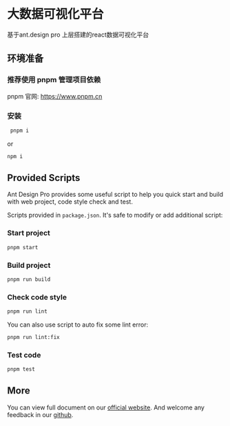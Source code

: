 # 大数据可视化平台

基于ant.design pro 上层搭建的react数据可视化平台

## 环境准备
### 推荐使用 pnpm 管理项目依赖


pnpm 官网: https://www.pnpm.cn

### 安装
```bash
 pnpm i
```

or

```bash
npm i
```

## Provided Scripts

Ant Design Pro provides some useful script to help you quick start and build with web project, code style check and test.

Scripts provided in `package.json`. It's safe to modify or add additional script:

### Start project

```bash
pnpm start
```

### Build project

```bash
pnpm run build
```

### Check code style

```bash
pnpm run lint
```

You can also use script to auto fix some lint error:

```bash
pnpm run lint:fix
```

### Test code

```bash
pnpm test
```

## More

You can view full document on our [official website](https://pro.ant.design). And welcome any feedback in our [github](https://github.com/ant-design/ant-design-pro).
